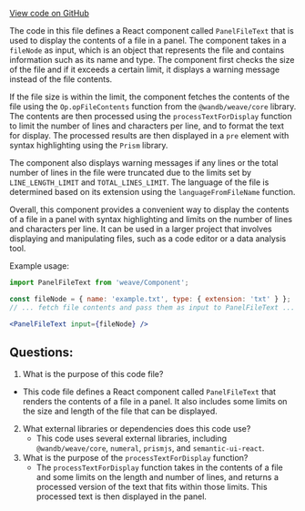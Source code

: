 [View code on GitHub](https://github.com/wandb/weave/weave/frontend/assets/Component.d7391a2c.js.map)

The code in this file defines a React component called `PanelFileText` that is used to display the contents of a file in a panel. The component takes in a `fileNode` as input, which is an object that represents the file and contains information such as its name and type. The component first checks the size of the file and if it exceeds a certain limit, it displays a warning message instead of the file contents.

If the file size is within the limit, the component fetches the contents of the file using the `Op.opFileContents` function from the `@wandb/weave/core` library. The contents are then processed using the `processTextForDisplay` function to limit the number of lines and characters per line, and to format the text for display. The processed results are then displayed in a `pre` element with syntax highlighting using the `Prism` library.

The component also displays warning messages if any lines or the total number of lines in the file were truncated due to the limits set by `LINE_LENGTH_LIMIT` and `TOTAL_LINES_LIMIT`. The language of the file is determined based on its extension using the `languageFromFileName` function.

Overall, this component provides a convenient way to display the contents of a file in a panel with syntax highlighting and limits on the number of lines and characters per line. It can be used in a larger project that involves displaying and manipulating files, such as a code editor or a data analysis tool. 

Example usage:

```jsx
import PanelFileText from 'weave/Component';

const fileNode = { name: 'example.txt', type: { extension: 'txt' } };
// ... fetch file contents and pass them as input to PanelFileText ...

<PanelFileText input={fileNode} />
```
## Questions: 
 1. What is the purpose of this code file?
   - This code file defines a React component called `PanelFileText` that renders the contents of a file in a panel. It also includes some limits on the size and length of the file that can be displayed.
2. What external libraries or dependencies does this code use?
   - This code uses several external libraries, including `@wandb/weave/core`, `numeral`, `prismjs`, and `semantic-ui-react`.
3. What is the purpose of the `processTextForDisplay` function?
   - The `processTextForDisplay` function takes in the contents of a file and some limits on the length and number of lines, and returns a processed version of the text that fits within those limits. This processed text is then displayed in the panel.